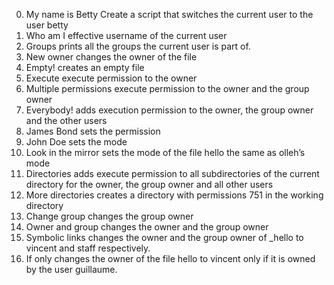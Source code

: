 0. My name is Betty
Create a script that switches the current user to the user betty
1. Who am I
effective username of the current user
2. Groups
prints all the groups the current user is part of.
3. New owner
changes the owner of the file 
4. Empty!
creates an empty file
5. Execute
execute permission to the owner
6. Multiple permissions
execute permission to the owner and the group owner
7. Everybody!
adds execution permission to the owner, the group owner and the other users
8. James Bond
sets the permission
9. John Doe
sets the mode
10. Look in the mirror
sets the mode of the file hello the same as olleh’s mode
11. Directories
adds execute permission to all subdirectories of the current directory for the owner, the group owner and all other users
12. More directories
creates a directory with permissions 751 in the working directory
13. Change group
changes the group owner 
14. Owner and group
changes the owner and the group owner
15. Symbolic links
changes the owner and the group owner of _hello to vincent and staff respectively.
16. If only
changes the owner of the file hello to vincent only if it is owned by the user guillaume.
